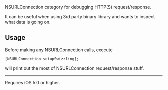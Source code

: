 NSURLConnection category for debugging HTTP(S) request/response.

It can be useful when using 3rd party binary library and wants to inspect what data is going on.


Usage
-----

Before making any NSURLConnection calls, execute

    [NSURLConnection setupSwizzling];

will print out the most of NSURLConnection request/response stuff.

----

Requires iOS 5.0 or higher.